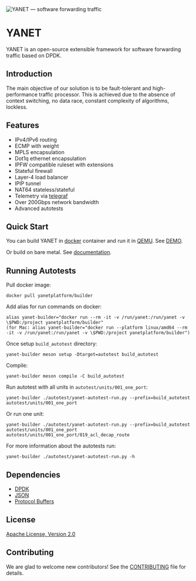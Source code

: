 <img alt="YANET — software forwarding traffic" src="flows.svg" />

# YANET
YANET is an open-source extensible framework for software forwarding traffic based on DPDK.

## Introduction
The main objective of our solution is to be fault-tolerant and high-performance traffic processor. This is achieved due to the absence of context switching, no data race, constant complexity of algorithms, lockless.

## Features
- IPv4/IPv6 routing
- ECMP with weight
- MPLS encapsulation
- Dot1q ethernet encapsulation
- IPFW compatible ruleset with extensions
- Stateful firewall
- Layer-4 load balancer
- IPIP tunnel
- NAT64 stateless/stateful
- Telemetry via [telegraf](https://github.com/influxdata/telegraf)
- Over 200Gbps network bandwidth
- Advanced autotests

## Quick Start
You can build YANET in [docker](https://www.docker.com/) container and run it in [QEMU](https://www.qemu.org/). See [DEMO](demo/qemu).

Or build on bare metal. See [documentation](docs/build.md).
## Running Autotests
Pull docker image:
```
docker pull yanetplatform/builder
```

Add alias for run commands on docker:
```
alias yanet-builder="docker run --rm -it -v /run/yanet:/run/yanet -v \$PWD:/project yanetplatform/builder"
(for Mac: alias yanet-builder="docker run --platform linux/amd64 --rm -it -v /run/yanet:/run/yanet -v \$PWD:/project yanetplatform/builder")
```

Once setup `build_autotest` directory:
```
yanet-builder meson setup -Dtarget=autotest build_autotest
```

Compile:
```
yanet-builder meson compile -C build_autotest
```

Run autotest with all units in `autotest/units/001_one_port`:
```
yanet-builder ./autotest/yanet-autotest-run.py --prefix=build_autotest autotest/units/001_one_port
```

Or run one unit:
```
yanet-builder ./autotest/yanet-autotest-run.py --prefix=build_autotest autotest/units/001_one_port autotest/units/001_one_port/019_acl_decap_route
```

For more information about the autotests run:
```
yanet-builder ./autotest/yanet-autotest-run.py -h
```
## Dependencies
- [DPDK](https://github.com/DPDK/dpdk)
- [JSON](https://github.com/nlohmann/json)
- [Protocol Buffers](https://github.com/protocolbuffers/protobuf)

## License
[Apache License, Version 2.0](LICENSE)

## Contributing
We are glad to welcome new contributors! See the [CONTRIBUTING](CONTRIBUTING.md) file for details.
